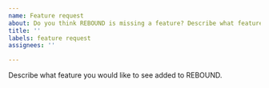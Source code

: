 ```yaml
---
name: Feature request
about: Do you think REBOUND is missing a feature? Describe what features you would like to see implemented in a future version of REBOUND.
title: ''
labels: feature request
assignees: ''

---
```


Describe what feature you would like to see added to REBOUND.
